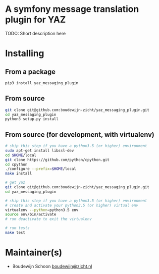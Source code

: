 # A symfony message translation plugin for YAZ
TODO: Short description here

# Installing
## From a package
```sh
pip3 install yaz_messaging_plugin
```

## From source
```sh
git clone git@github.com:boudewijn-zicht/yaz_messaging_plugin.git
cd yaz_messaging_plugin
python3 setup.py install
```

## From source (for development, with virtualenv)
```sh
# skip this step if you have a python3.5 (or higher) environment
sudo apt-get install libssl-dev
cd $HOME/local
git clone https://github.com/python/cpython.git
cd cpython
./configure --prefix=$HOME/local
make install

# get yaz
git clone git@github.com:boudewijn-zicht/yaz_messaging_plugin.git
cd yaz_messaging_plugin

# skip this step if you have a python3.5 (or higher) environment
# create and activate your python3.5 (or higher) virtual env
virtualenv --python=python3.5 env
source env/bin/activate
# run deactivate to exit the virtualenv

# run tests
make test
```

# Maintainer(s)
- Boudewijn Schoon <boudewijn@zicht.nl>